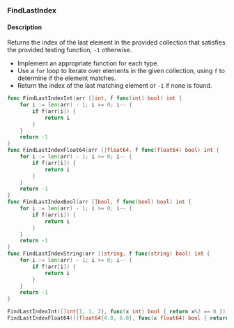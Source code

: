 ### FindLastIndex

#### Description

Returns the index of the last element in the provided collection that satisfies the provided testing function, `-1` otherwise.

- Implement an appropriate function for each type.
- Use a `for` loop to iterate over elements in the given collection, using `f` to determine if the element matches.
- Return the index of the last matching element or `-1` if none is found.

```go
func FindLastIndexInt(arr []int, f func(int) bool) int {
	for i := len(arr) - 1; i >= 0; i-- {
		if f(arr[i]) {
			return i
		}
	}
	return -1
}
func FindLastIndexFloat64(arr []float64, f func(float64) bool) int {
	for i := len(arr) - 1; i >= 0; i-- {
		if f(arr[i]) {
			return i
		}
	}
	return -1
}
func FindLastIndexBool(arr []bool, f func(bool) bool) int {
	for i := len(arr) - 1; i >= 0; i-- {
		if f(arr[i]) {
			return i
		}
	}
	return -1
}
func FindLastIndexString(arr []string, f func(string) bool) int {
	for i := len(arr) - 1; i >= 0; i-- {
		if f(arr[i]) {
			return i
		}
	}
	return -1
}
```

```go
FindLastIndexInt([]int{1, 1, 2}, func(x int) bool { return x%2 == 0 }) // 2
FindLastIndexFloat64([]float64{4.0, 6.0}, func(x float64) bool { return x%2.0 == 1.0 }) // -1
```
